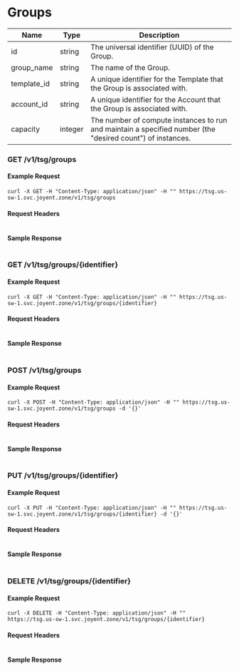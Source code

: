 # Groups

| Name        | Type    | Description                                                                                                |
| ----------- | ------- | ---------------------------------------------------------------------------------------------------------- |
| id          | string  | The universal identifier (UUID) of the Group.                                                              |
| group_name  | string  | The name of the Group.                                                                                     |
| template_id | string  | A unique identifier for the Template that the Group is associated with.                                    |
| account_id  | string  | A unique identifier for the Account that the Group is associated with.                                     |
| capacity    | integer | The number of compute instances to run and maintain a specified number (the "desired count") of instances. |

### GET /v1/tsg/groups

#### Example Request

```
curl -X GET -H "Content-Type: application/json" -H "" https://tsg.us-sw-1.svc.joyent.zone/v1/tsg/groups
```


#### Request Headers 

```

```

#### Sample Response

```

```

### GET /v1/tsg/groups/{identifier}

#### Example Request

```
curl -X GET -H "Content-Type: application/json" -H "" https://tsg.us-sw-1.svc.joyent.zone/v1/tsg/groups/{identifier}
```


#### Request Headers 

```

```

#### Sample Response

```

```

### POST /v1/tsg/groups

#### Example Request

```
curl -X POST -H "Content-Type: application/json" -H "" https://tsg.us-sw-1.svc.joyent.zone/v1/tsg/groups -d '{}'

```


#### Request Headers 

```

```

#### Sample Response

```

```

### PUT /v1/tsg/groups/{identifier}

#### Example Request

```
curl -X PUT -H "Content-Type: application/json" -H "" https://tsg.us-sw-1.svc.joyent.zone/v1/tsg/groups/{identifier} -d '{}'
```


#### Request Headers 

```

```

#### Sample Response

```

```

### DELETE /v1/tsg/groups/{identifier}

#### Example Request

```
curl -X DELETE -H "Content-Type: application/json" -H "" https://tsg.us-sw-1.svc.joyent.zone/v1/tsg/groups/{identifier}
```


#### Request Headers 

```

```

#### Sample Response

```

```
